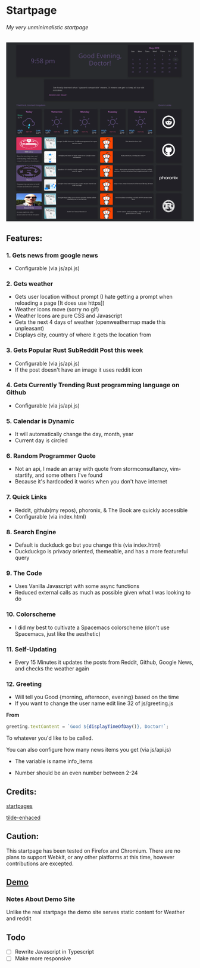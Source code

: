# Startpage

###### My very unminimalistic startpage

![screenshot](screenshot.png)

## Features:

### <b>1.</b> Gets news from google news

- Configurable (via js/api.js)

### <b>2.</b> Gets weather

- Gets user location without prompt (I hate getting a prompt when reloading a page [It does use https])
- Weather icons move (sorry no gif)
- Weather Icons are pure CSS and Javascript
- Gets the next 4 days of weather (openweathermap made this unpleasant)
- Displays city, country of where it gets the location from

### <b>3.</b> Gets Popular Rust SubReddit Post this week

- Configurable (via js/api.js)
- If the post doesn't have an image it uses reddit icon

### <b>4.</b> Gets Currently Trending Rust programming language on Github

- Configurable (via js/api.js)

### <b>5.</b> Calendar is Dynamic

- It will automatically change the day, month, year
- Current day is circled

### <b>6.</b> Random Programmer Quote

- Not an api, I made an array with quote from stormconsultancy, vim-startify, and some others I've found
- Because it's hardcoded it works when you don't have internet

### <b>7.</b> Quick Links

- Reddit, github(my repos), phoronix, & The Book are quickly accessible
- Configurable (via index.html)

### <b>8.</b> Search Engine

- Default is duckduck go but you change this (via index.html)
- Duckduckgo is privacy oriented, themeable, and has a more featureful query

### <b>9.</b> The Code

- Uses Vanilla Javascript with some async functions
- Reduced external calls as much as possible given what I was looking to do

### <b>10.</b> Colorscheme

- I did my best to cultivate a Spacemacs colorscheme (don't use Spacemacs, just like the aesthetic)

### <b>11.</b> Self-Updating

- Every 15 Minutes it updates the posts from Reddit, Github, Google News, and checks the weather again

### <b>12.</b> Greeting

- Will tell you Good {morning, afternoon, evening} based on the time
- If you want to change the user name edit line 32 of js/greeting.js

<b>From</b>

```javascript
greeting.textContent = `Good ${displayTimeOfDay()}, Doctor!`;
```

To whatever you'd like to be called.

You can also configure how many news items you get (via js/api.js)

- The variable is name info_items

- Number should be an even number between 2-24

## Credits:

[startpages](https://www.reddit.com/r/startpages/)

[tilde-enhaced](https://github.com/Ozencb/tilde-enhanced)

## Caution:

This startpage has been tested on Firefox and Chromium.
There are no plans to support Webkit, or any other platforms at this time, however contributions are
excepted.

## [Demo](https://th3whit3wolf.github.io/Startpage/)

### Notes About Demo Site

Unlike the real startpage the demo site serves static content for Weather and reddit

## Todo

- [ ] Rewrite Javascript in Typescript
- [ ] Make more responsive
